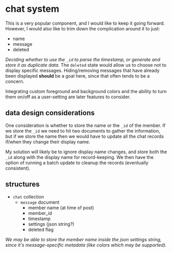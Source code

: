 
# chat system

This is a very popular component, and I would like to keep it going forward.  However, I would also like to trim down the complication around it to just:

- name
- message
- deleted

_Deciding whether to use the `_id` to parse the timestamp, or generate and store it as duplicate data._  The `deleted` state would allow us to choose not to display specific messages.  Hiding/removing messages that have already been displayed **should** be a goal here, since that often tends to be a concern.

Integrating custom foreground and background colors and the ability to turn them on/off as a user-setting are later features to consider.


## data design considerations

One consideration is whether to store the name or the `_id` of the member.  If we store the `_id` we need to hit two documents to gather the information, but if we store the name then we would have to update all the chat records if/when they change their display name.

My solution will likely be to ignore display name changes, and store both the `_id` along with the display name for record-keeping.  We then have the option of running a batch update to cleanup the records (eventually consistent).

## structures

- `chat` collection
    - `message` document
        - member name (at time of post)
        - member_id
        - timestamp
        - settings (json string?)
        - deleted flag

_We may be able to store the member name inside the json settings string, since it's message-specific metadata (like colors which may be supported)._
